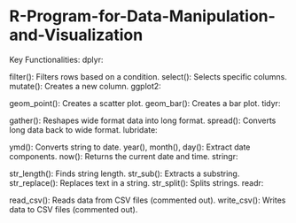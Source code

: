 # R-Program-for-Data-Manipulation-and-Visualization

Key Functionalities:
dplyr:

filter(): Filters rows based on a condition.
select(): Selects specific columns.
mutate(): Creates a new column.
ggplot2:

geom_point(): Creates a scatter plot.
geom_bar(): Creates a bar plot.
tidyr:

gather(): Reshapes wide format data into long format.
spread(): Converts long data back to wide format.
lubridate:

ymd(): Converts string to date.
year(), month(), day(): Extract date components.
now(): Returns the current date and time.
stringr:

str_length(): Finds string length.
str_sub(): Extracts a substring.
str_replace(): Replaces text in a string.
str_split(): Splits strings.
readr:

read_csv(): Reads data from CSV files (commented out).
write_csv(): Writes data to CSV files (commented out).

